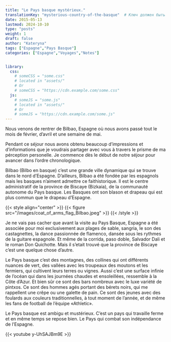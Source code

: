 ```yaml
---
title: "Le Pays basque mystérieux."
translationKey: "mysterious-country-of-the-basque"  # Ключ должен быть уникальным и постоянным
date: 2015-05-13
lastmod: 2024-10-10
type: "posts"
weight: 1
draft: false
author: "Kateryna"
tags: ["Espagne","Pays Basque"]
categories: ["Espagne","Voyages","Notes"]


library:
  css:
    # someCSS = "some.css"
    # located in "assets/"
    # Or
    # someCSS = "https://cdn.example.com/some.css"
  js:
    # someJS = "some.js"
    # located in "assets/"
    # Or
    # someJS = "https://cdn.example.com/some.js"
---
```


Nous venons de rentrer de Bilbao, Espagne où nous avons passé tout le mois de février, d’avril et une semaine de mai.

Pendant ce séjour nous avons obtenu beaucoup d’impressions et d’informations que je voudrais partager avec vous à travers le prisme de ma pérception personelle. Je commence dès le début de notre séjour pour avancer dans l’ordre chronologique.

Bilbao (Bilbo en basque) c’est une grande ville dynamique qui se trouve dans le nord d’Espagne. D’ailleurs, Bilbao a été fondée par les espagnols mais les basques n’aiment admettre ce faithistorique. Il est le centre administratif de la province de Biscaye (Bizkaia), de la communauté autonome du Pays basque. Les Basques ont son blason et drapeau qui est plus commun que le drapeau d’Espagne.

{{< style align="center" >}}
{{< figure src="/images/coat_of_arms_flag_Bilbao.jpeg" >}}
{{< /style >}}

Je ne vais pas cacher que avant la visite au Pays Basque, Espagne a été associée pour moi exclusivement aux plages de sable, sangria, le son des castagnettes, la dance passionnée de flamenco, dansée sous les rythmes de la guitare espagnole. Et même de la corrida, paso doble, Salvador Dali et le roman Don Quichotte. Mais il s’etait trouvé que la province de Biscaye c’est une quelque chose d’autre.

Le Pays basque c’est des montagnes, des collines qui ont différents nuances de vert, des vallées avec les troupeaux des moutons et les fermiers, qui cultivent leurs terres ou vignes. Aussi c’est une surface infinie de l’océan qui dans les journées chaudes et ensoleillées, ressemble à la Côte d’Azur. Et bien sûr ce sont des bars nombreux avec le luxe variété de pintxos. Ce sont des hommes agés portant des bérets noirs, qui me rappellent une crêpe ou une galette de pain. Ce sont des jeunes avec des foulards aux couleurs traditionnelles, à tout moment de l’année, et de même les fans de football de l’équipe «Athletic».

Le Pays basque est ambigu et mustérieux. C’est un pays qui travaille ferme et en même temps se repose bien. Le Pays qui combat son indépendance de l’Espagne.

{{< youtube y-UhSAJBm9E >}}